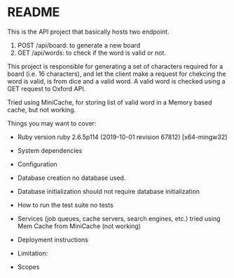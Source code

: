 # README

This is the API project that basically hosts two endpoint.
1. POST /api/board: to generate a new board
2. GET /api/words: to check if the word is valid or not.

This project is responsible for generating a set of characters required for a board (i.e. 16 characters), and let the client make a request for chekcing the word is valid, is from dice and a valid word. A valid word is checked using a GET request to Oxford API.

Tried using MiniCache, for storing list of valid word in a Memory based cache, but not working.

Things you may want to cover:

* Ruby version
ruby 2.6.5p114 (2019-10-01 revision 67812) [x64-mingw32]
* System dependencies

* Configuration

* Database creation
no database used.
* Database initialization
should not require database initialization
* How to run the test suite
no tests
* Services (job queues, cache servers, search engines, etc.)
tried using Mem Cache from MiniCache (not working)
* Deployment instructions

* Limitation:



* Scopes
